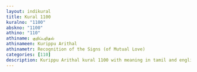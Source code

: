 ```yaml
---
layout: indikural
title: Kural 1100
kuralno: "1100"
abskno: "1100"
athino: "110"
athiname: குறிப்பறிதல்
athinameen: Kurippu Arithal
athinametr: Recognition of the Signs (of Mutual Love)
categories: [110]
description: Kurippu Arithal kural 1100 with meaning in tamil and english 
---
```


